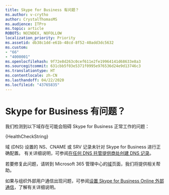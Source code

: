 ```yaml
---
title: Skype for Business 有问题？
ms.author: v-crytho
author: CrystalThomasMS
ms.audience: ITPro
ms.topic: article
ROBOTS: NOINDEX, NOFOLLOW
localization_priority: Priority
ms.assetid: db38c1dd-e61b-48cd-8f52-40add3dc5632
ms.custom:
- "66"
- "4000001"
ms.openlocfilehash: 9f72e8d263c0cef611e2fe19964141d68633e8a3
ms.sourcegitcommit: 631cbb5f03e5371f0995e976536d24e9d13746c3
ms.translationtype: HT
ms.contentlocale: zh-CN
ms.lasthandoff: 04/22/2020
ms.locfileid: "43765835"
---
```

# <a name="issue-with-skype-for-business"></a>Skype for Business 有问题？

我们检测到以下域存在可能会阻碍 Skype for Business 正常工作的问题：
  
{HealthCheckString}
  
域 (DNS) 设置的 NS、CNAME 或 SRV 记录未针对 Skype for Business 进行正确配置。 有关详细说明，可参阅[在任何 DNS 托管提供商处创建 DNS 记录](https://docs.microsoft.com/office365/admin/get-help-with-domains/create-dns-records-at-any-dns-hosting-provider)。
  
若要修复此问题，请转到 Microsoft 365 管理中心的[域](https://admin.microsoft.com/adminportal/home#/Domains)页面，我们将提供相关帮助。
  
如果与组织外部用户通信出现问题，可参阅[设置 Skype for Business Online 外部通信](https://support.microsoft.com/help/10041/set-up-skype-for-business-online-external-communications.aspx)，了解有关详细说明。

  